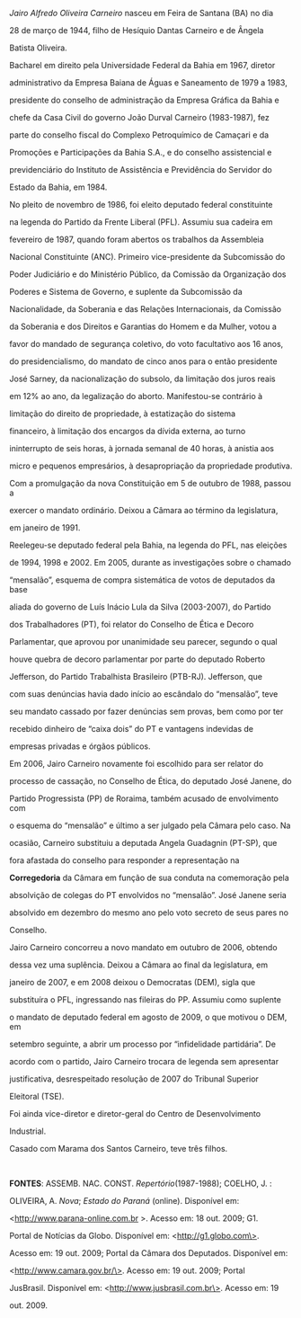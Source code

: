 

*Jairo Alfredo Oliveira Carneiro* nasceu em Feira de Santana (BA) no dia

28 de março de 1944, filho de Hesíquio Dantas Carneiro e de Ângela

Batista Oliveira.



Bacharel em direito pela Universidade Federal da Bahia em 1967, diretor

administrativo da Empresa Baiana de Águas e Saneamento de 1979 a 1983,

presidente do conselho de administração da Empresa Gráfica da Bahia e

chefe da Casa Civil do governo João Durval Carneiro (1983-1987), fez

parte do conselho fiscal do Complexo Petroquímico de Camaçari e da

Promoções e Participações da Bahia S.A., e do conselho assistencial e

previdenciário do Instituto de Assistência e Previdência do Servidor do

Estado da Bahia, em 1984.



No pleito de novembro de 1986, foi eleito deputado federal constituinte

na legenda do Partido da Frente Liberal (PFL). Assumiu sua cadeira em

fevereiro de 1987, quando foram abertos os trabalhos da Assembleia

Nacional Constituinte (ANC). Primeiro vice-presidente da Subcomissão do

Poder Judiciário e do Ministério Público, da Comissão da Organização dos

Poderes e Sistema de Governo, e suplente da Subcomissão da

Nacionalidade, da Soberania e das Relações Internacionais, da Comissão

da Soberania e dos Direitos e Garantias do Homem e da Mulher, votou a

favor do mandado de segurança coletivo, do voto facultativo aos 16 anos,

do presidencialismo, do mandato de cinco anos para o então presidente

José Sarney, da nacionalização do subsolo, da limitação dos juros reais

em 12% ao ano, da legalização do aborto. Manifestou-se contrário à

limitação do direito de propriedade, à estatização do sistema

financeiro, à limitação dos encargos da dívida externa, ao turno

ininterrupto de seis horas, à jornada semanal de 40 horas, à anistia aos

micro e pequenos empresários, à desapropriação da propriedade produtiva.

Com a promulgação da nova Constituição em 5 de outubro de 1988, passou a

exercer o mandato ordinário. Deixou a Câmara ao término da legislatura,

em janeiro de 1991.



Reelegeu-se deputado federal pela Bahia, na legenda do PFL, nas eleições

de 1994, 1998 e 2002. Em 2005, durante as investigações sobre o chamado

“mensalão”, esquema de compra sistemática de votos de deputados da base

aliada do governo de Luís Inácio Lula da Silva (2003-2007), do Partido

dos Trabalhadores (PT), foi relator do Conselho de Ética e Decoro

Parlamentar, que aprovou por unanimidade seu parecer, segundo o qual

houve quebra de decoro parlamentar por parte do deputado Roberto

Jefferson, do Partido Trabalhista Brasileiro (PTB-RJ). Jefferson, que

com suas denúncias havia dado início ao escândalo do “mensalão”, teve

seu mandato cassado por fazer denúncias sem provas, bem como por ter

recebido dinheiro de “caixa dois” do PT e vantagens indevidas de

empresas privadas e órgãos públicos.



Em 2006, Jairo Carneiro novamente foi escolhido para ser relator do

processo de cassação, no Conselho de Ética, do deputado José Janene, do

Partido Progressista (PP) de Roraima, também acusado de envolvimento com

o esquema do “mensalão” e último a ser julgado pela Câmara pelo caso. Na

ocasião, Carneiro substituiu a deputada Angela Guadagnin (PT-SP), que

fora afastada do conselho para responder a representação na

**Corregedoria** da Câmara em função de sua conduta na comemoração pela

absolvição de colegas do PT envolvidos no “mensalão”. José Janene seria

absolvido em dezembro do mesmo ano pelo voto secreto de seus pares no

Conselho.



Jairo Carneiro concorreu a novo mandato em outubro de 2006, obtendo

dessa vez uma suplência. Deixou a Câmara ao final da legislatura, em

janeiro de 2007, e em 2008 deixou o Democratas (DEM), sigla que

substituíra o PFL, ingressando nas fileiras do PP. Assumiu como suplente

o mandato de deputado federal em agosto de 2009, o que motivou o DEM, em

setembro seguinte, a abrir um processo por “infidelidade partidária”. De

acordo com o partido, Jairo Carneiro trocara de legenda sem apresentar

justificativa, desrespeitado resolução de 2007 do Tribunal Superior

Eleitoral (TSE).



Foi ainda vice-diretor e diretor-geral do Centro de Desenvolvimento

Industrial.



Casado com Marama dos Santos Carneiro, teve três filhos.



 



**FONTES**: ASSEMB. NAC. CONST. *Repertório*(1987-1988); COELHO, J. :

OLIVEIRA, A. *Nova*; *Estado do Paraná* (online). Disponível em:

\<http://www.parana-online.com.br \>. Acesso em: 18 out. 2009; G1.

Portal de Notícias da Globo. Disponível em: \<http://g1.globo.com\>.

Acesso em: 19 out. 2009; Portal da Câmara dos Deputados. Disponível em:

\<http://www.camara.gov.br/\>. Acesso em: 19 out. 2009; Portal

JusBrasil. Disponível em: \<http://www.jusbrasil.com.br\>. Acesso em: 19

out. 2009.

